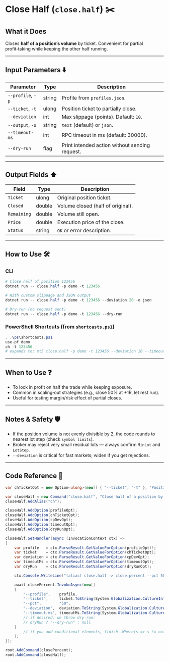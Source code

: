 # Close Half (`close.half`) ✂️

## What it Does

Closes **half of a position’s volume** by ticket.
Convenient for partial profit‑taking while keeping the other half running.

---

## Input Parameters ⬇️

| Parameter         | Type   | Description                                    |
| ----------------- | ------ | ---------------------------------------------- |
| `--profile`, `-p` | string | Profile from `profiles.json`.                  |
| `--ticket`, `-t`  | ulong  | Position ticket to partially close.            |
| `--deviation`     | int    | Max slippage (points). Default: `10`.          |
| `--output`, `-o`  | string | `text` (default) or `json`.                    |
| `--timeout-ms`    | int    | RPC timeout in ms (default: 30000).            |
| `--dry-run`       | flag   | Print intended action without sending request. |

---

## Output Fields ⬆️

| Field       | Type   | Description                       |
| ----------- | ------ | --------------------------------- |
| `Ticket`    | ulong  | Original position ticket.         |
| `Closed`    | double | Volume closed (half of original). |
| `Remaining` | double | Volume still open.                |
| `Price`     | double | Execution price of the close.     |
| `Status`    | string | `OK` or error description.        |

---

## How to Use 🛠️

### CLI

```powershell
# Close half of position 123456
dotnet run -- close.half -p demo -t 123456

# With custom slippage and JSON output
dotnet run -- close.half -p demo -t 123456 --deviation 20 -o json

# Dry-run (no request sent)
dotnet run -- close.half -p demo -t 123456 --dry-run
```

### PowerShell Shortcuts (from `shortcasts.ps1`)

```powershell
. .\ps\shortcasts.ps1
use-pf demo
ch -t 123456
# expands to: mt5 close.half -p demo -t 123456 --deviation 10 --timeout-ms 90000
```

---

## When to Use ❓

* To lock in profit on half the trade while keeping exposure.
* Common in scaling‑out strategies (e.g., close 50% at +1R, let rest run).
* Useful for testing margin/risk effect of partial closes.

---

## Notes & Safety 🛡️

* If the position volume is not evenly divisible by 2, the code rounds to nearest lot step (check `symbol limits`).
* Broker may reject very small residual lots — always confirm `MinLot` and `LotStep`.
* `--deviation` is critical for fast markets; widen if you get rejections.

---

## Code Reference 🧩

```csharp
var chTicketOpt = new Option<ulong>(new[] { "--ticket", "-t" }, "Position ticket") { IsRequired = true };

var closeHalf = new Command("close.half", "Close half of a position by ticket");
closeHalf.AddAlias("ch");

closeHalf.AddOption(profileOpt);
closeHalf.AddOption(chTicketOpt);
closeHalf.AddOption(cpDevOpt);
closeHalf.AddOption(timeoutOpt);
closeHalf.AddOption(dryRunOpt);

closeHalf.SetHandler(async (InvocationContext ctx) =>
{
    var profile   = ctx.ParseResult.GetValueForOption(profileOpt)!;
    var ticket    = ctx.ParseResult.GetValueForOption(chTicketOpt);
    var deviation = ctx.ParseResult.GetValueForOption(cpDevOpt);
    var timeoutMs = ctx.ParseResult.GetValueForOption(timeoutOpt);
    var dryRun    = ctx.ParseResult.GetValueForOption(dryRunOpt);

    ctx.Console.WriteLine("(alias) close.half -> close.percent --pct 50");

    await closePercent.InvokeAsync(new[]
    {
        "--profile",    profile,
        "--ticket",     ticket.ToString(System.Globalization.CultureInfo.InvariantCulture),
        "--pct",        "50",
        "--deviation",  deviation.ToString(System.Globalization.CultureInfo.InvariantCulture),
        "--timeout-ms", timeoutMs.ToString(System.Globalization.CultureInfo.InvariantCulture),
        // if desired, we throw dry-run:
        // dryRun ? "--dry-run" : null
    }
        // if you add conditional elements, finish .Where(s => s != null)!.ToArray()
    );
});

root.AddCommand(closePercent);
root.AddCommand(closeHalf);
```
